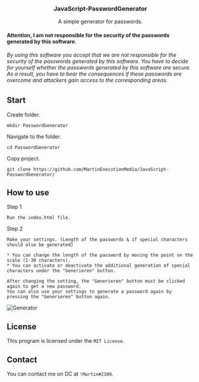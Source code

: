 <br />
<p align="center">
  <h3 align="center">JavaScript-PasswordGenerator</h3>
  <p align="center">
    A simple generator for passwords.
    <br />
  </p>
</p>

#### Attention, I am not responsible for the security of the passwords generated by this software.
###### By using this software you accept that we are not responsible for the security of the passwords generated by this software. You have to decide for yourself whether the passwords generated by this software are secure. As a result, you have to bear the consequences if these passwords are overcome and attackers gain access to the corresponding areas.

## Start

Create folder.
```
mkdir PasswordGenerator
```
Navigate to the folder.
```
cd PasswordGenerator
```
Copy project.
```
git clone https://github.com/MartinExecutionMedia/JavaScript-PasswordGenerator/
```

## How to use

Step 1
```
Run the index.html file.
```

Step 2
```
Make your settings. (Length of the passwords & if special characters should also be generated)

* You can change the length of the password by moving the point on the scale (1-30 characters). 
* You can activate or deactivate the additional generation of special characters under the "Generieren" button.
```

```
After changing the setting, the "Generieren" button must be clicked again to get a new password.
You can also use your settings to generate a password again by pressing the "Generieren" button again.
```
![Generator](https://user-images.githubusercontent.com/68571510/128364152-b37c25c3-bb4a-4d6b-a646-75ed81f89609.png)

## License

This program is licensed under the `MIT License`.

## Contact

You can contact me on DC at `!Martin#2309`.

